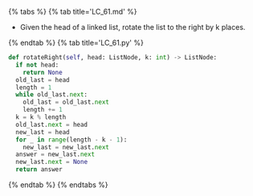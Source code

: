 {% tabs %}
{% tab title='LC_61.md' %}

* Given the head of a linked list, rotate the list to the right by k places.

{% endtab %}
{% tab title='LC_61.py' %}

```py
def rotateRight(self, head: ListNode, k: int) -> ListNode:
  if not head:
    return None
  old_last = head
  length = 1
  while old_last.next:
    old_last = old_last.next
    length += 1
  k = k % length
  old_last.next = head
  new_last = head
  for _ in range(length - k - 1):
    new_last = new_last.next
  answer = new_last.next
  new_last.next = None
  return answer
```

{% endtab %}
{% endtabs %}